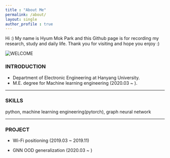 ```yaml
---
title : "About Me"
permalink: /about/
layout: single
author_profile : true
---
```

Hi :) My name is Hyum Mok Park and this Github page is for recording my research, study and daily life. 
Thank you for visiting and hope you enjoy :)

![WELCOME](https://user-images.githubusercontent.com/42180606/129748309-d7541708-00d4-4ffe-a850-546a07e1f8e3.jpg)

### INTRODUCTION
* Department of Electronic Engineering at Hanyang University. 
* M.E. degree for Machine learning engineering (2020.03 ~ ).

---

### SKILLS
python, machine learning engineering(pytorch), graph neural network

---

### PROJECT
  - Wi-Fi positioning (2019.03 ~ 2019.11)
  
  - GNN OOD generalization (2020.03 ~ )





